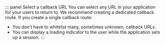 ::: panel Select a callback URL
You can select any URL in your application for your users to return to. We recommend creating a dedicated callback route. 
If you create a single callback route: 
* You don't have to whitelist many, sometimes unknown, callback URLs.
* You can display a loading indicator to the user while the application sets up a session.
:::
